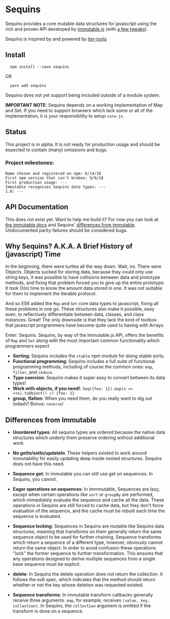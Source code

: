 # Sequins

Sequins provides a core mutable data structures for javascript using the rich and proven API developed by [Immutable.js](http://facebook.github.io/immutable-js/) (with [a few tweaks](#differences-from-immutable)).

Sequins is inspired by and powered by [iter-tools](https://github.com/sithmel/iter-tools#readme)

## Install

```
  npm install --save sequins
```

OR

```
  yarn add sequins
```

Sequins does not yet support being included outside of a module system.

**IMPORTANT NOTE**: Sequins depends on a working implementation of Map and Set. If you need to support browsers which lack some or all of the implementation, it is your responsibility to setup `core-js`.

## Status

This project is in alpha. It is not ready for production usage and should be expected to contain (many) omissions and bugs.

### Project milestones:

    Name chosen and registered on npm: 6/14/18
    First npm version that isn't broken: 9/9/18
    First production usage: ---
    Immutable recognizes Sequins data types: ---
    1.0: ---

## API Documentation

This does not exist yet. Want to help me build it? For now you can look at [the immutable docs](http://facebook.github.io/immutable-js/docs/#/) and Sequins' [differences from immutable](#differences-from-immutable). Undocumented parity failures should be considered bugs.

## Why Sequins? A.K.A. A Brief History of (javascript) Time

In the beginning, there were turtles all the way down. Wait, no. There were Objects. Objects sucked for storing data, because they could only use string keys, it was possible to have collisions between data and prototype methods, and fixing that problem forced you to give up the entire prototype. It took O(n) time to know the amount data stored in one. It was not suitable for them to implement the Iterable protocol.

And so ES6 added the `Map` and `Set` core data types to javascript, fixing all these problems in one go. These structures also make it possible, easy even, to reflectively differentiate between data, classes, and class instances. Great! The only downside is that they lack the kind of toolbox that javascript programmers have become quite used to having with Arrays.

Enter: Sequins. Sequins, by way of the Immutable.js API, offers the benefits of `Map` and `Set` along with the most important common functionality which programmers expect

-   **Sorting**: Sequins includes the `stable` npm module for doing stable sorts.
-   **Functional programming**: Sequins includes a full suite of functional programming methods, including of course the common ones: `map`, `filter`, and `reduce`.
-   **Type coercion**: Sequins makes it super easy to convert between its data types!
-   **Work with objects, if you need!**: `Seq({foo: 1}).map(x => ++x).toObject() // {foo: 2}`
-   **group, flatten**: When you need them, do you really want to dig out lodash? Bonus: `reverse`!

## Differences from Immutable

-   **Unordered types**: All sequins types are ordered because the native data structures which underly them preserve ordering without additional work.

-   **No getIn/setIn/updateIn**: These helpers existed to work around immutability for easily updating deep inside nested structures. Sequins does not have this need.

-   **Sequence get**: In immutable you can still use get on sequences. In Sequins, you cannot.

-   **Eager operations on sequences**: In immmutable, Sequences are lazy, except when certain operations like `sort` or `groupBy` are performed, which immediately evaluate the sequence and cache all the data. These operations in Sequins are still forced to cache data, but they don't force evaluation of the sequence, and the cache must be rebuilt each time the sequence is evaluated.

-   **Sequence locking**: Sequences in Sequins are mutable like Sequins data structures, meaning that transforms on them generally return the same sequence object to be used for further chaining. Sequence transforms which return a sequence of a different type, however, obviously cannot return the same object. In order to avoid confusion these operations "lock" the former sequence to further transformation. This ensures that any operations designed to derive multiple sequences from a single base sequence must be explicit.

-   **delete**: In Sequins the delete operation does not return the collection. It follows the es6 spec, which indicates that the method should return whether or not the key whose deletion was requested existed.

-   **Sequence transforms**: In immutable transform callbacks generally receive three arguments. `map`, for example, receives `(value, key, collection)`. In Sequins, the `collection` argument is omitted if the transform is done on a sequence.
